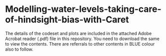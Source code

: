 # Modelling-water-levels-taking-care-of-hindsight-bias-with-Caret

The details of the codeset and plots are included in the attached Adobe Acrobat reader (.pdf) file in this repository. 
You need to download the same to view the contents. There are referrals to other contents in BLUE colour also to follow.
